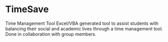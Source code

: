 # TimeSave
Time Management Tool
Excel/VBA generated tool to assist students with balancing their social and academic lives through a time management tool.
Done in collaboration with group members.

